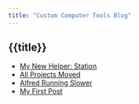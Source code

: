 ```yaml
---
title: "Custom Computer Tools Blog"
---
```

## {{title}}

- [My New Helper: Station](/#/blog/my-New-Helper-Station)
- [All Projects Moved](/#/blog/AllProjectsMoved)
- [Alfred Running Slower](/#/blog/Alfred-Running-Slower)
- [My First Post](/#/blog/my-first-post)


